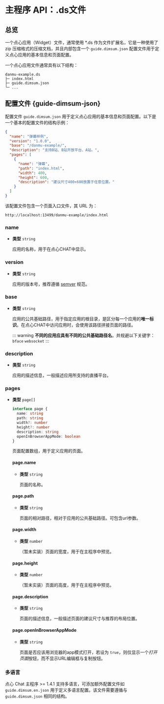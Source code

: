 # 主程序 API：.ds文件

## 总览

一个点心应用（Widget）文件，通常使用 *.ds 作为文件扩展名，它是一种使用了 zip 压缩格式的压缩文档，并且内部包含一个 `guide.dimsum.json` 配置文件用于定义点心应用的基本信息和页面配置。

一个点心应用文件通常具有以下结构：

```
danmu-example.ds
├─ index.html
├─ guide.dimsum.json
└─ ...
```

## 配置文件 {guide-dimsum-json}

配置文件 `guide.dimsum.json` 用于定义点心应用的基本信息和页面配置。以下是一个基本的配置文件的结构示例：

```json
{
  "name": "弹幕样例",
  "version": "1.0.0",
  "base": "/danmu-example/",
  "description": "支持B站、B站开放平台、A站。",
  "pages": [
    {
      "name": "弹幕",
      "path": "index.html",
      "width": 400,
      "height": 600,
      "description": "建议尺寸400×600放置于任意位置。"
    }
  ]
}
```

该配置文件包含一个页面入口文件，其 URL 为：

```url
http://localhost:13499/danmu-example/index.html
```

### name

- **类型** `string`

  应用的名称，用于在点心CHAT中显示。

### version

- **类型** `string`

  应用的版本号，推荐遵循 [semver](https://semver.org/) 规范。

### base

- **类型** `string`

  应用的公共基础路径，用于指定应用的根目录，是区分每一个应用的**唯一标识**。在点心CHAT中访问应用时，会使用该路径拼接页面的路径。
  
  ::: warning
  **不同的应用应具有不同的公共基础路径名**。并规避以下关键字：`bface` `websocket`
  :::


### description

- **类型** `string`

  应用的描述信息，一般描述应用所支持的直播平台。

### pages

- **类型** `page[]`

  ```ts
  interface page {
    name: string
    path: string
    width?: number
    height?: number
    description: string
    openInBrowserAppMode: boolean
  }
  ```

  页面配置数组，用于定义应用的页面。

  #### page.name

  - **类型** `string`

    页面的名称。

  #### page.path

  - **类型** `string`

    页面的相对路径，相对于应用的公共基础路径。可包含url参数。

  #### page.width

  - **类型** `number`

    （暂未实装）页面的宽度，用于在主程序中预览。

  #### page.height

  - **类型** `number`

    （暂未实装）页面的高度，用于在主程序中预览。

  #### page.description

  - **类型** `string`

    页面的描述信息，一般描述页面的建议尺寸与推荐的布局位置。

  #### page.openInBrowserAppMode

  - **类型** `string`

    页面是否应该用浏览器的app模式打开，若设为 `true`，则仅显示一个*打开页面*按钮，而不显示URL编辑框与复制按钮。

### 多语言

点心 Chat 主程序 >= 1.4.1 支持多语言，可添加额外配置文件如 `guide.dimsum.en.json` 用于定义多语言配置。该文件需要遵循与 `guide.dimsum.json` 相同的结构。